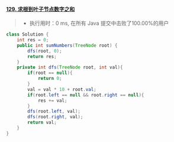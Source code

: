 #### [129. 求根到叶子节点数字之和](https://leetcode-cn.com/problems/sum-root-to-leaf-numbers/)

> - 执行用时：0 ms, 在所有 Java 提交中击败了100.00%的用户

```java
class Solution {
    int res = 0;
    public int sumNumbers(TreeNode root) {
        dfs(root, 0);
        return res;
    }
    private int dfs(TreeNode root, int val){
        if(root == null){
            return 0;
        }
        val = val * 10 + root.val;
        if(root.left == null && root.right == null){
            res += val;
        }
        dfs(root.left, val);
        dfs(root.right, val);
        return val;
    }
}
```

